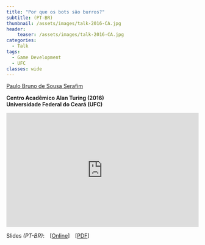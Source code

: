 ```yaml
---
title: "Por que os bots são burros?"
subtitle: (PT-BR)
thumbnail: /assets/images/talk-2016-CA.jpg
header:
    teaser: /assets/images/talk-2016-CA.jpg
categories:
  - Talk
tags:
  - Game Development
  - UFC
classes: wide
---
```


[Paulo Bruno de Sousa Serafim](https://paulobruno.github.io)

**Centro Acadêmico Alan Turing (2016)**  
**Universidade Federal do Ceará (UFC)**

<div style="position:relative;width:100%;overflow:hidden;padding-top:59.27%">
    <iframe style="position:absolute;top:0;left:0;bottom:0;right:0;width:100%;height:100%;border:none" src="https://docs.google.com/presentation/d/e/2PACX-1vR5h2HIkT3tDiW6tN2HOQYu0kt9M0kUeMEoXl__pwR0sCIGGW41954yNyic2i1rB6y-Q6K02nLzzXQ2/embed?start=false&loop=false&delayms=3000" frameborder="0" allowfullscreen="true" mozallowfullscreen="true" webkitallowfullscreen="true"></iframe>
</div>

Slides *(PT-BR)*: [[Online](https://docs.google.com/presentation/d/e/2PACX-1vR5h2HIkT3tDiW6tN2HOQYu0kt9M0kUeMEoXl__pwR0sCIGGW41954yNyic2i1rB6y-Q6K02nLzzXQ2/pub?start=false&loop=false&delayms=3000)] [[PDF](/assets/pdfs/PorqueBotsSaoBurros.pdf)]

